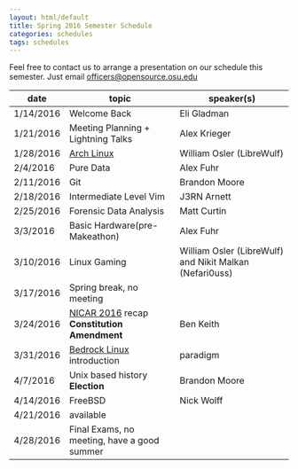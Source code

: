 ```yaml
---
layout: html/default
title: Spring 2016 Semester Schedule
categories: schedules
tags: schedules
---
```


Feel free to contact us to arrange a presentation on our schedule this semester. Just email [officers@opensource.osu.edu](mailto:officers@opensource.osu.edu)

| date	   | topic		                        | speaker(s)                   |
|----------|--------------------------------------------|------------------------------|
| 1/14/2016| Welcome Back                               | Eli Gladman                  |
| 1/21/2016| Meeting Planning + Lightning Talks         | Alex Krieger                 |
| 1/28/2016| [Arch Linux](https://www.archlinux.org)    | William Osler (LibreWulf)    |
| 2/4/2016 | Pure Data                                  | Alex Fuhr                    |
| 2/11/2016| Git                                        | Brandon Moore                |
| 2/18/2016| Intermediate Level Vim                     | J3RN Arnett                  |
| 2/25/2016| Forensic Data Analysis                     | Matt Curtin                  |
| 3/3/2016 | Basic Hardware(pre-Makeathon)              | Alex Fuhr                    |
| 3/10/2016| Linux Gaming                               | William Osler (LibreWulf) and Nikit Malkan (Nefari0uss)  |
| 3/17/2016| Spring break, no meeting                                                  |
| 3/24/2016| [NICAR 2016](http://www.ire.org/conferences/nicar2016/) recap **Constitution Amendment** | Ben Keith |
| 3/31/2016| [Bedrock Linux](http://bedrocklinux.org) introduction         | paradigm  |
| 4/7/2016 | Unix based history **Election**            | Brandon Moore                |
| 4/14/2016| FreeBSD                                    | Nick Wolff                   |
| 4/21/2016| available                                                                 |
| 4/28/2016| Final Exams, no meeting, have a good summer                               |
